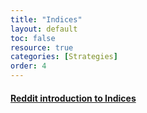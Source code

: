```yaml
---
title: "Indices"
layout: default
toc: false
resource: true 
categories: [Strategies] 
order: 4
---
```

#### [Reddit introduction to Indices](https://www.reddit.com/r/CryptoCurrency/comments/muonht/defi_explained_indices/)

